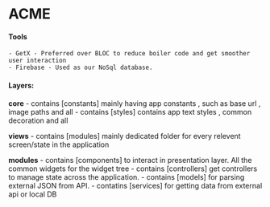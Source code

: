 # ACME 

#### Tools
    - GetX - Preferred over BLOC to reduce boiler code and get smoother user interaction
    - Firebase - Used as our NoSql database.


#### Layers:

**core**
    - contains [constants] mainly having app constants , such as base url , image paths and all
    - contains [styles] contains app text styles , common decoration and all

**views**
    - contains [modules] mainly dedicated folder for every relevent screen/state in the application
  
**modules** 
    - contains [components] to interact in presentation layer. All the common widgets for the widget tree
    - contains [controllers] get controllers to manage state across the application.
    - contains [models] for parsing external JSON from API.
    - contatins [services] for getting data from external api or local DB
    
